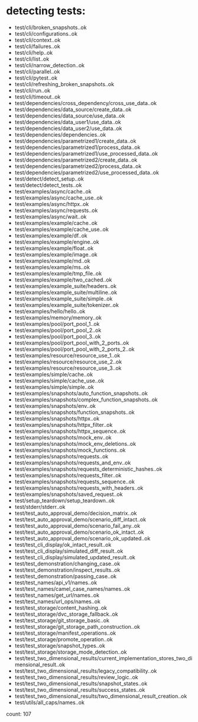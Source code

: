 # detecting tests:

 * test/cli/broken_snapshots..ok
 * test/cli/configurations..ok
 * test/cli/context..ok
 * test/cli/failures..ok
 * test/cli/help..ok
 * test/cli/list..ok
 * test/cli/narrow_detection..ok
 * test/cli/parallel..ok
 * test/cli/pytest..ok
 * test/cli/refreshing_broken_snapshots..ok
 * test/cli/run..ok
 * test/cli/timeout..ok
 * test/dependencies/cross_dependency/cross_use_data..ok
 * test/dependencies/data_source/create_data..ok
 * test/dependencies/data_source/use_data..ok
 * test/dependencies/data_user1/use_data..ok
 * test/dependencies/data_user2/use_data..ok
 * test/dependencies/dependencies..ok
 * test/dependencies/parametrized1/create_data..ok
 * test/dependencies/parametrized1/process_data..ok
 * test/dependencies/parametrized1/use_processed_data..ok
 * test/dependencies/parametrized2/create_data..ok
 * test/dependencies/parametrized2/process_data..ok
 * test/dependencies/parametrized2/use_processed_data..ok
 * test/detect/detect_setup..ok
 * test/detect/detect_tests..ok
 * test/examples/async/cache..ok
 * test/examples/async/cache_use..ok
 * test/examples/async/httpx..ok
 * test/examples/async/requests..ok
 * test/examples/async/wait..ok
 * test/examples/example/cache..ok
 * test/examples/example/cache_use..ok
 * test/examples/example/df..ok
 * test/examples/example/engine..ok
 * test/examples/example/float..ok
 * test/examples/example/image..ok
 * test/examples/example/md..ok
 * test/examples/example/ms..ok
 * test/examples/example/tmp_file..ok
 * test/examples/example/two_cached..ok
 * test/examples/example_suite/headers..ok
 * test/examples/example_suite/multiline..ok
 * test/examples/example_suite/simple..ok
 * test/examples/example_suite/tokenizer..ok
 * test/examples/hello/hello..ok
 * test/examples/memory/memory..ok
 * test/examples/pool/port_pool_1..ok
 * test/examples/pool/port_pool_2..ok
 * test/examples/pool/port_pool_3..ok
 * test/examples/pool/port_pool_with_2_ports..ok
 * test/examples/pool/port_pool_with_2_ports_2..ok
 * test/examples/resource/resource_use_1..ok
 * test/examples/resource/resource_use_2..ok
 * test/examples/resource/resource_use_3..ok
 * test/examples/simple/cache..ok
 * test/examples/simple/cache_use..ok
 * test/examples/simple/simple..ok
 * test/examples/snapshots/auto_function_snapshots..ok
 * test/examples/snapshots/complex_function_snapshots..ok
 * test/examples/snapshots/env..ok
 * test/examples/snapshots/function_snapshots..ok
 * test/examples/snapshots/httpx..ok
 * test/examples/snapshots/httpx_filter..ok
 * test/examples/snapshots/httpx_sequence..ok
 * test/examples/snapshots/mock_env..ok
 * test/examples/snapshots/mock_env_deletions..ok
 * test/examples/snapshots/mock_functions..ok
 * test/examples/snapshots/requests..ok
 * test/examples/snapshots/requests_and_env..ok
 * test/examples/snapshots/requests_deterministic_hashes..ok
 * test/examples/snapshots/requests_filter..ok
 * test/examples/snapshots/requests_sequence..ok
 * test/examples/snapshots/requests_with_headers..ok
 * test/examples/snapshots/saved_request..ok
 * test/setup_teardown/setup_teardown..ok
 * test/stderr/stderr..ok
 * test/test_auto_approval_demo/decision_matrix..ok
 * test/test_auto_approval_demo/scenario_diff_intact..ok
 * test/test_auto_approval_demo/scenario_fail_any..ok
 * test/test_auto_approval_demo/scenario_ok_intact..ok
 * test/test_auto_approval_demo/scenario_ok_updated..ok
 * test/test_cli_display/ok_intact_result..ok
 * test/test_cli_display/simulated_diff_result..ok
 * test/test_cli_display/simulated_updated_result..ok
 * test/test_demonstration/changing_case..ok
 * test/test_demonstration/inspect_results..ok
 * test/test_demonstration/passing_case..ok
 * test/test_names/api_v1/names..ok
 * test/test_names/camel_case_names/names..ok
 * test/test_names/get_url/names..ok
 * test/test_names/url_ops/names..ok
 * test/test_storage/content_hashing..ok
 * test/test_storage/dvc_storage_fallback..ok
 * test/test_storage/git_storage_basic..ok
 * test/test_storage/git_storage_path_construction..ok
 * test/test_storage/manifest_operations..ok
 * test/test_storage/promote_operation..ok
 * test/test_storage/snapshot_types..ok
 * test/test_storage/storage_mode_detection..ok
 * test/test_two_dimensional_results/current_implementation_stores_two_dimensional_result..ok
 * test/test_two_dimensional_results/legacy_compatibility..ok
 * test/test_two_dimensional_results/review_logic..ok
 * test/test_two_dimensional_results/snapshot_states..ok
 * test/test_two_dimensional_results/success_states..ok
 * test/test_two_dimensional_results/two_dimensional_result_creation..ok
 * test/utils/all_caps/names..ok

count: 107
